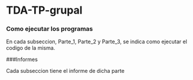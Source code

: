 # TDA-TP-grupal

### Como ejecutar los programas
En cada subseccion, Parte_1, Parte_2 y Parte_3, se indica como ejecutar el codigo de la misma.

###Informes

Cada subseccion tiene el informe de dicha parte
